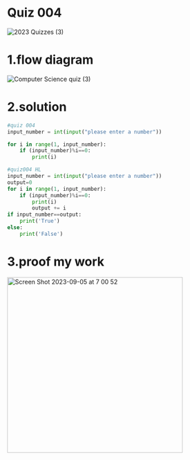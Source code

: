 # Quiz 004
![2023  Quizzes (3)](https://github.com/Happa1/unit1-2024/assets/142579414/03077e05-72a5-4f1e-8e81-686ab6632b65)

# 1.flow diagram
![Computer Science quiz (3)](https://github.com/Happa1/unit1-2024/assets/142579414/ffb7d04c-7c34-4742-95da-f3339931ec62)


# 2.solution
```.py
#quiz 004
input_number = int(input("please enter a number"))

for i in range(1, input_number):
    if (input_number)%i==0:
        print(i)

#quiz004 HL
input_number = int(input("please enter a number"))
output=0
for i in range(1, input_number):
    if (input_number)%i==0:
        print(i)
        output += i
if input_number==output:
    print('True')
else:
    print('False')
```

# 3.proof my work
<img width="406" alt="Screen Shot 2023-09-05 at 7 00 52" src="https://github.com/Happa1/unit1-2024/assets/142579414/2998f951-6f94-47ef-b30e-f8b4212023e0">

